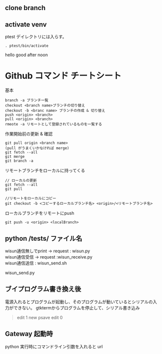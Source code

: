 ## clone branch

## activate venv

ptest デイレクトリには入らす。

`. ptest/bin/activate`

hello good after noon

# Github コマンド チートシート

基本

```
branch -a ブランチ一覧
checkout <branch name>ブランチの切り替え
checkout -b <branc name> ブランチの作成 & 切り替え
push <origin> <branch>
pull <origin> <branch>
rmeote -a リモートとして登録されているものを一覧する
```

作業開始前の更新 & 確認

```
git pull origin <branch name>
(pull がうまくいかなければ merge)
git fetch --all 
git merge
git branch -a
```

リモートブランチをローカルに持ってくる

```
// ローカルの更新
git fetch --all 
git pull

//リモートをローカルにコピー
git checkout -b <コピーするローカルブランチ名> <origin>/<リモートブランチ名>
```

ローカルブランチをリモートにpush

```
git push -u <origin> <localBranch>
```

## python /tests/ ファイル名

wisun通信無しでprint -> request : wisun.py<br>
wisun通信受信 -> request :wisun_receive.py<br>
wisun通信送信 : wisun_send.sh<br>

wisun_send.py

## ブイプログラム書き換え後

電源入れるとプログラムが起動し、そのプログラムが動いているとシリアルの入力ができない。
gtktermからプログラムを停止して、シリアル書き込み
>edit 1
>new
>psave 
>edit 0

## Gateway 起動時

python 実行時にコマンドライン引数を入れると url

